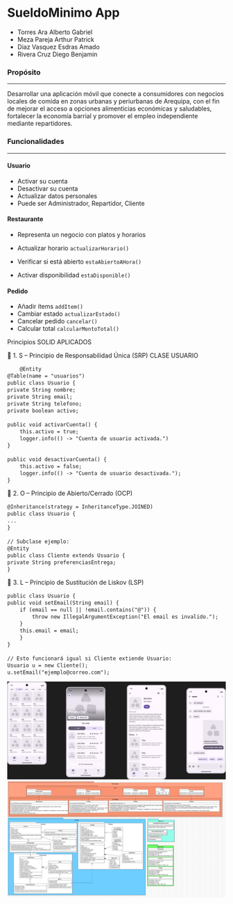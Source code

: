 # SueldoMinimo App
+ Torres Ara Alberto Gabriel
+ Meza Pareja Arthur Patrick
+ Diaz Vasquez Esdras Amado
+ Rivera Cruz Diego Benjamin

### Propósito
---
Desarrollar una aplicación móvil que conecte a consumidores con negocios locales de comida en zonas urbanas y periurbanas de Arequipa, con el fin de mejorar el acceso a opciones alimenticias económicas y saludables, fortalecer la economía barrial y promover el empleo independiente mediante repartidores.

### Funcionalidades
---
#### Usuario
+ Activar su cuenta
+ Desactivar su cuenta
+ Actualizar datos personales
+ Puede ser Administrador, Repartidor, Cliente
#### Restaurante
+ Representa un negocio con platos y horarios
+ Actualizar horario `actualizarHorario()`
+ Verificar si está abierto `estaAbiertoAHora()`

+ Activar disponibilidad `estaDisponible()`

#### Pedido
+ Añadir ítems `addItem()`
+ Cambiar estado `actualizarEstado()`
+ Cancelar pedido `cancelar()`
+ Calcular total `calcularMontoTotal()`

Principios SOLID APLICADOS


🔹 1. S – Principio de Responsabilidad Única (SRP)
    CLASE USUARIO

        @Entity
    @Table(name = "usuarios")
    public class Usuario {
    private String nombre;
    private String email;
    private String telefono;
    private boolean activo;

    public void activarCuenta() {
        this.activo = true;
        logger.info(() -> "Cuenta de usuario activada.")
    }

    public void desactivarCuenta() {
        this.activo = false;
        logger.info(() -> "Cuenta de usuario desactivada.");
    }
🔹 2. O – Principio de Abierto/Cerrado (OCP)
    
    @Inheritance(strategy = InheritanceType.JOINED)
    public class Usuario {
    ...
    }
    
    // Subclase ejemplo:
    @Entity
    public class Cliente extends Usuario {
    private String preferenciasEntrega;
    }

🔹 3. L – Principio de Sustitución de Liskov (LSP)
    
    public class Usuario {
    public void setEmail(String email) {
        if (email == null || !email.contains("@")) {
            throw new IllegalArgumentException("El email es invalido.");
        }
        this.email = email;
        }
    }

    // Esto funcionará igual si Cliente extiende Usuario:
    Usuario u = new Cliente();
    u.setEmail("ejemplo@correo.com");
![Prototipo](Prototipo.png)
![Diagrama](Diagrama.png)